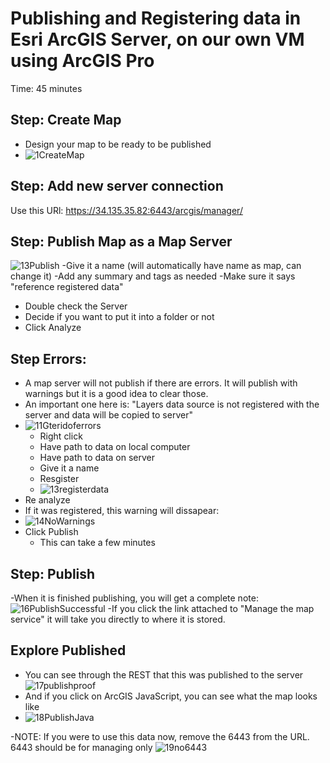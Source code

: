 # Publishing and Registering data in Esri ArcGIS Server, on our own VM using ArcGIS Pro
Time: 45 minutes

## Step: Create Map 
- Design your map to be ready to be published
- ![1CreateMap](https://github.com/kaylaoneill/geom99/assets/146447016/06e7f1b4-a177-479f-bdd1-e7aea7486853)

## Step: Add new server connection

Use this URl: https://34.135.35.82:6443/arcgis/manager/

## Step: Publish Map as a Map Server
![13Publish](https://github.com/kaylaoneill/geom99/assets/146447016/f1dc26c4-009c-4e49-81c6-2bf4055b2c86)
-Give it a name (will automatically have name as map, can change it)
-Add any summary and tags as needed
-Make sure it says "reference registered data"
- Double check the Server
- Decide if you want to put it into a folder or not
- Click Analyze
  
## Step Errors:
- A map server will not publish if there are errors. It will publish with warnings but it is a good idea to clear those. 
- An important one here is: "Layers data source is not registered with the server and data will be copied to server"
- ![11Gteridoferrors](https://github.com/kaylaoneill/geom99/assets/146447016/b94f1082-9448-4f8e-ac61-04b427f40ea7)
  - Right click
  - Have path to data on local computer
  - Have path to data on server
  - Give it a name
  - Resgister
  - ![13registerdata](https://github.com/kaylaoneill/geom99/assets/146447016/a2b1c06f-b117-4230-b2c2-9eb476678919)
- Re analyze
- If it was registered, this warning will dissapear:
- ![14NoWarnings](https://github.com/kaylaoneill/geom99/assets/146447016/1c2d9247-8bcc-4110-a5d3-a3758215bb7a)
- Click Publish
  - This can take a few minutes

## Step: Publish
-When it is finished publishing, you will get a complete note:
![16PublishSuccessful](https://github.com/kaylaoneill/geom99/assets/146447016/bf99c64e-23a2-477e-9027-0379989fc0c6)
-If you click the link attached to "Manage the map service" it will take you directly to where it is stored. 

## Explore Published 
- You can see through the REST that this was published to the server
![17publishproof](https://github.com/kaylaoneill/geom99/assets/146447016/3a4d36bb-27c7-4ff2-a233-d6c5e078d566)
- And if you click on ArcGIS JavaScript, you can see what the map looks like
- ![18PublishJava](https://github.com/kaylaoneill/geom99/assets/146447016/3b702359-19e9-448e-ab42-27476e13f1ac)

-NOTE: If you were to use this data now, remove the 6443 from the URL. 6443 should be for managing only
![19no6443](https://github.com/kaylaoneill/geom99/assets/146447016/8ee048aa-4f6e-49a1-9eb1-580a73cd07a6)
